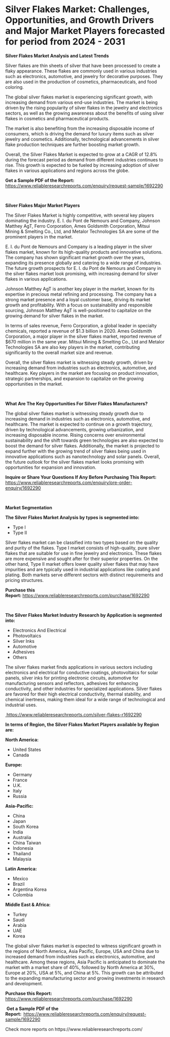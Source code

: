 <p><h1>Silver Flakes Market: Challenges, Opportunities, and Growth Drivers and Major Market Players forecasted for period from 2024 - 2031</h1></p><p><strong>Silver Flakes Market Analysis and Latest Trends</strong></p>
<p><p>Silver flakes are thin sheets of silver that have been processed to create a flaky appearance. These flakes are commonly used in various industries such as electronics, automotive, and jewelry for decorative purposes. They are also used in the production of cosmetics, pharmaceuticals, and food coloring.</p><p>The global silver flakes market is experiencing significant growth, with increasing demand from various end-use industries. The market is being driven by the rising popularity of silver flakes in the jewelry and electronics sectors, as well as the growing awareness about the benefits of using silver flakes in cosmetics and pharmaceutical products.</p><p>The market is also benefiting from the increasing disposable income of consumers, which is driving the demand for luxury items such as silver jewelry and cosmetics. Additionally, technological advancements in silver flake production techniques are further boosting market growth.</p><p>Overall, the Silver Flakes Market is expected to grow at a CAGR of 12.8% during the forecast period as demand from different industries continues to rise. This growth is expected to be fueled by increasing adoption of silver flakes in various applications and regions across the globe.</p></p>
<p><strong>Get a Sample PDF of the Report:&nbsp;</strong> <a href="https://www.reliableresearchreports.com/enquiry/request-sample/1692290">https://www.reliableresearchreports.com/enquiry/request-sample/1692290</a></p>
<p>&nbsp;</p>
<p><strong>Silver Flakes Major Market Players</strong></p>
<p><p>The Silver Flakes Market is highly competitive, with several key players dominating the industry. E. I. du Pont de Nemours and Company, Johnson Matthey AgT, Ferro Corporation, Ames Goldsmith Corporation, Mitsui Mining & Smelting Co., Ltd, and Metalor Technologies SA are some of the prominent players in the market.</p><p>E. I. du Pont de Nemours and Company is a leading player in the silver flakes market, known for its high-quality products and innovative solutions. The company has shown significant market growth over the years, expanding its presence globally and catering to a wide range of industries. The future growth prospects for E. I. du Pont de Nemours and Company in the silver flakes market look promising, with increasing demand for silver flakes in various applications.</p><p>Johnson Matthey AgT is another key player in the market, known for its expertise in precious metal refining and processing. The company has a strong market presence and a loyal customer base, driving its market growth and profitability. With a focus on sustainability and responsible sourcing, Johnson Matthey AgT is well-positioned to capitalize on the growing demand for silver flakes in the market.</p><p>In terms of sales revenue, Ferro Corporation, a global leader in specialty chemicals, reported a revenue of $1.3 billion in 2020. Ames Goldsmith Corporation, a major player in the silver flakes market, reported revenue of $670 million in the same year. Mitsui Mining & Smelting Co., Ltd and Metalor Technologies SA are also key players in the market, contributing significantly to the overall market size and revenue.</p><p>Overall, the silver flakes market is witnessing steady growth, driven by increasing demand from industries such as electronics, automotive, and healthcare. Key players in the market are focusing on product innovation, strategic partnerships, and expansion to capitalize on the growing opportunities in the market.</p></p>
<p>&nbsp;</p>
<p><strong>What Are The Key Opportunities For Silver Flakes Manufacturers?</strong></p>
<p><p>The global silver flakes market is witnessing steady growth due to increasing demand in industries such as electronics, automotive, and healthcare. The market is expected to continue on a growth trajectory, driven by technological advancements, growing urbanization, and increasing disposable income. Rising concerns over environmental sustainability and the shift towards green technologies are also expected to boost the demand for silver flakes. Additionally, the market is projected to expand further with the growing trend of silver flakes being used in innovative applications such as nanotechnology and solar panels. Overall, the future outlook for the silver flakes market looks promising with opportunities for expansion and innovation.</p></p>
<p><strong>Inquire or Share Your Questions If Any Before Purchasing This Report:</strong> <a href="https://www.reliableresearchreports.com/enquiry/pre-order-enquiry/1692290">https://www.reliableresearchreports.com/enquiry/pre-order-enquiry/1692290</a></p>
<p>&nbsp;</p>
<p><strong>Market Segmentation</strong></p>
<p><strong>The Silver Flakes Market Analysis by types is segmented into:</strong></p>
<p><ul><li>Type I</li><li>Type II</li></ul></p>
<p><p>Silver flakes market can be classified into two types based on the quality and purity of the flakes. Type I market consists of high-quality, pure silver flakes that are suitable for use in fine jewelry and electronics. These flakes are more expensive and sought after for their superior properties. On the other hand, Type II market offers lower quality silver flakes that may have impurities and are typically used in industrial applications like coating and plating. Both markets serve different sectors with distinct requirements and pricing structures.</p></p>
<p><strong>Purchase this Report:&nbsp;</strong><a href="https://www.reliableresearchreports.com/purchase/1692290">https://www.reliableresearchreports.com/purchase/1692290</a></p>
<p>&nbsp;</p>
<p><strong>The Silver Flakes Market Industry Research by Application is segmented into:</strong></p>
<p><ul><li>Electronics And Electrical</li><li>Photovoltaics</li><li>Silver Inks</li><li>Automotive</li><li>Adhesives</li><li>Others</li></ul></p>
<p><p>The silver flakes market finds applications in various sectors including electronics and electrical for conductive coatings, photovoltaics for solar panels, silver inks for printing electronic circuits, automotive for manufacturing sensors and reflectors, adhesives for enhancing conductivity, and other industries for specialized applications. Silver flakes are favored for their high electrical conductivity, thermal stability, and chemical inertness, making them ideal for a wide range of technological and industrial uses.</p></p>
<p><a href="https://www.reliableresearchreports.com/silver-flakes-r1692290">&nbsp;https://www.reliableresearchreports.com/silver-flakes-r1692290</a></p>
<p><strong>In terms of Region, the Silver Flakes Market Players available by Region are:</strong></p>
<p>
    <p> <strong> North America: </strong>
        <ul>
            <li>United States</li>
            <li>Canada</li>
        </ul>
        </p> 
    <p> <strong> Europe: </strong>
        <ul>
            <li>Germany</li>
            <li>France</li>
            <li>U.K.</li>
            <li>Italy</li>
            <li>Russia</li>
        </ul>
        </p> 
    <p> <strong> Asia-Pacific: </strong>
        <ul>
            <li>China</li>
            <li>Japan</li>
            <li>South Korea</li>
            <li>India</li>
            <li>Australia</li>
            <li>China Taiwan</li>
            <li>Indonesia</li>
            <li>Thailand</li>
            <li>Malaysia</li>
        </ul>
        </p> 
    <p> <strong> Latin America: </strong>
        <ul>
            <li>Mexico</li>
            <li>Brazil</li>
            <li>Argentina Korea</li>
            <li>Colombia</li>
        </ul>
        </p> 
    <p> <strong> Middle East & Africa: </strong>
        <ul>
            <li>Turkey</li>
            <li>Saudi</li>
            <li>Arabia</li>
            <li>UAE</li>
            <li>Korea</li>
        </ul>
    </p>
    </p>
<p><p>The global silver flakes market is expected to witness significant growth in the regions of North America, Asia Pacific, Europe, USA and China due to increased demand from industries such as electronics, automotive, and healthcare. Among these regions, Asia Pacific is anticipated to dominate the market with a market share of 40%, followed by North America at 30%, Europe at 20%, USA at 5%, and China at 5%. This growth can be attributed to the expanding manufacturing sector and growing investments in research and development.</p></p>
<p><strong>Purchase this Report: </strong><a href="https://www.reliableresearchreports.com/purchase/1692290">https://www.reliableresearchreports.com/purchase/1692290</a></p>
<p>&nbsp;<strong>Get a Sample PDF of the Report:&nbsp;&nbsp;</strong><a href="https://www.reliableresearchreports.com/enquiry/request-sample/1692290">https://www.reliableresearchreports.com/enquiry/request-sample/1692290</a></p>
<p><strong></strong></p>
<p>Check more reports on https://www.reliableresearchreports.com/</p>